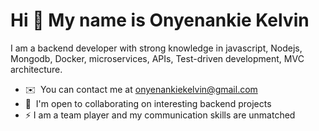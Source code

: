 Hi 👋 My name is Onyenankie Kelvin
==================================

I am a backend developer with strong knowledge in javascript, Nodejs, Mongodb, Docker, microservices, APIs, Test-driven development, MVC architecture.

*   ✉️  You can contact me at [onyenankiekelvin@gmail.com](mailto:onyenankiekelvin@gmail.com)
*   🤝  I'm open to collaborating on interesting backend projects
*   ⚡ I am a team player and my communication skills are unmatched

